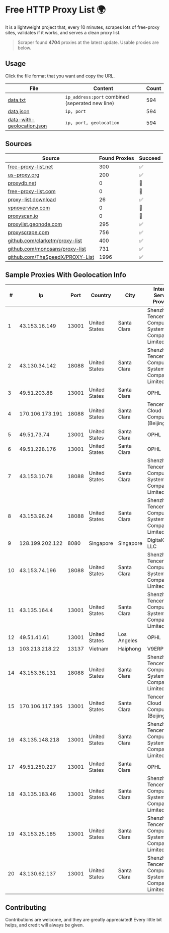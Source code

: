 
# Free HTTP Proxy List 🌍

It is a lightweight project that, every 10 minutes, scrapes lots of free-proxy sites, validates if it works, and serves a clean proxy list.


> Scraper found **4704** proxies at the latest update. Usable proxies are below.

## Usage

Click the file format that you want and copy the URL.


|File|Content|Count|
|----|-------|-----|
|[data.txt](https://raw.githubusercontent.com/themiralay/Proxy-List-World/master/data.txt)|`ip_address:port` combined (seperated new line)|594|
|[data.json](https://raw.githubusercontent.com/themiralay/Proxy-List-World/master/data.json)|`ip, port`|594|
|[data-with-geolocation.json](https://raw.githubusercontent.com/themiralay/Proxy-List-World/master/data-with-geolocation.json)|`ip, port, geolocation`|594|

## Sources

|Source|Found Proxies|Succeed|
|------|-------------|-------|
|[free-proxy-list.net](https://free-proxy-list.net)|300|✅|
|[us-proxy.org](https://www.us-proxy.org)|200|✅|
|[proxydb.net](http://proxydb.net)|0|🚫|
|[free-proxy-list.com](https://free-proxy-list.com/?page=&port=&type%5B%5D=http&type%5B%5D=https&up_time=0&search=Search)|0|🚫|
|[proxy-list.download](https://www.proxy-list.download/HTTP)|26|✅|
|[vpnoverview.com](https://vpnoverview.com/privacy/anonymous-browsing/free-proxy-servers)|0|🚫|
|[proxyscan.io](https://www.proxyscan.io)|0|🚫|
|[proxylist.geonode.com](https://proxylist.geonode.com/api/proxy-list?limit=300&page=1&sort_by=lastChecked&sort_type=desc&protocols=http,https)|295|✅|
|[proxyscrape.com](https://api.proxyscrape.com/v2/?request=displayproxies&protocol=http&timeout=10000&country=all&ssl=all&anonymity=all)|756|✅|
|[github.com/clarketm/proxy-list](https://raw.githubusercontent.com/clarketm/proxy-list/master/proxy-list-raw.txt)|400|✅|
|[github.com/monosans/proxy-list](https://raw.githubusercontent.com/monosans/proxy-list/main/proxies/http.txt)|731|✅|
|[github.com/TheSpeedX/PROXY-List](https://raw.githubusercontent.com/TheSpeedX/PROXY-List/master/http.txt)|1996|✅|


## Sample Proxies With Geolocation Info

|#|Ip|Port|Country|City|Internet Service Provider|
|-|--|----|-------|----|-------------------------|
|1|43.153.16.149|13001|United States|Santa Clara|Shenzhen Tencent Computer Systems Company Limited|
|2|43.130.34.142|18088|United States|Santa Clara|Shenzhen Tencent Computer Systems Company Limited|
|3|49.51.203.88|13001|United States|Santa Clara|OPHL|
|4|170.106.173.191|18088|United States|Santa Clara|Tencent Cloud Computing (Beijing) Co|
|5|49.51.73.74|13001|United States|Santa Clara|OPHL|
|6|49.51.228.176|13001|United States|Santa Clara|OPHL|
|7|43.153.10.78|18088|United States|Santa Clara|Shenzhen Tencent Computer Systems Company Limited|
|8|43.153.96.24|18088|United States|Santa Clara|Shenzhen Tencent Computer Systems Company Limited|
|9|128.199.202.122|8080|Singapore|Singapore|DigitalOcean, LLC|
|10|43.153.74.196|18088|United States|Santa Clara|Shenzhen Tencent Computer Systems Company Limited|
|11|43.135.164.4|13001|United States|Santa Clara|Shenzhen Tencent Computer Systems Company Limited|
|12|49.51.41.61|13001|United States|Los Angeles|OPHL|
|13|103.213.218.22|13137|Vietnam|Haiphong|V9ERP|
|14|43.153.36.131|18088|United States|Santa Clara|Shenzhen Tencent Computer Systems Company Limited|
|15|170.106.117.195|13001|United States|Santa Clara|Tencent Cloud Computing (Beijing) Co|
|16|43.135.148.218|13001|United States|Santa Clara|Shenzhen Tencent Computer Systems Company Limited|
|17|49.51.250.227|13001|United States|Santa Clara|OPHL|
|18|43.135.183.46|13001|United States|Santa Clara|Shenzhen Tencent Computer Systems Company Limited|
|19|43.153.25.185|13001|United States|Santa Clara|Shenzhen Tencent Computer Systems Company Limited|
|20|43.130.62.137|13001|United States|Santa Clara|Shenzhen Tencent Computer Systems Company Limited|



## Contributing

Contributions are welcome, and they are greatly appreciated! Every
little bit helps, and credit will always be given.

